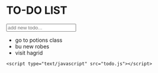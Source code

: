 <!DOCTYPE html>
<html lang="en">
<head>
    <meta charset="UTF-8">
    <meta name="viewport" content="width=device-width, initial-scale=1.0">
    <title>to-do list</title>
    <link href="https://fonts.googleapis.com/css2?family=Roboto:wght@300&display=swap" rel="stylesheet">
    <script type="text/javascript" src="jQuery-minified.js"></script>
    <link rel="stylesheet" href="todo.css">
    <script src="https://kit.fontawesome.com/4c8d445630.js" crossorigin="anonymous"></script>

    
    
</head>
<body>
    <div id="container">
        <h1>TO-DO LIST<i class="fa fa-plus"></i></h1>
        <input type="text" name="#" id="#" placeholder="add new todo...">
        <ul>
            <li><span><i class="fa fa-trash"></i></span> go to potions class</li>
            <li><span><i class="fa fa-trash"></i></span> bu new robes</li>
            <li><span><i class="fa fa-trash"></i></span> visit hagrid</li>
        </ul>
    </div>
    
    
    <script type="text/javascript" src="todo.js"></script>
    
</body>
</html>
